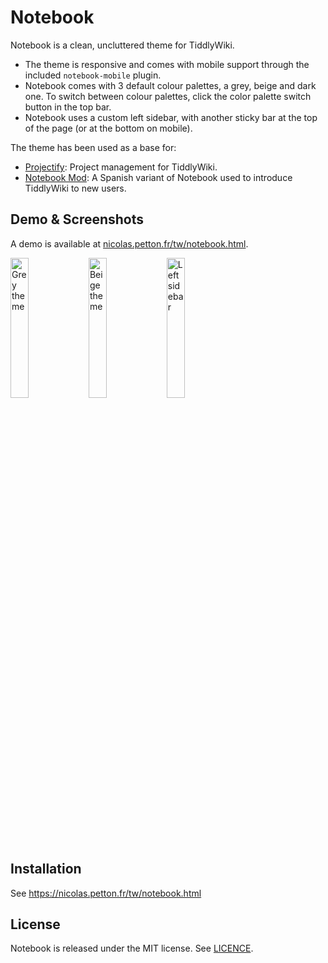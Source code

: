 # Notebook

Notebook is a clean, uncluttered theme for TiddlyWiki.

- The theme is responsive and comes with mobile support through the included
  `notebook-mobile` plugin.
- Notebook comes with 3 default colour palettes, a grey, beige and dark one. To switch
  between colour palettes, click the color palette switch button in the top bar.
- Notebook uses a custom left sidebar, with another sticky bar at the top of the
  page (or at the bottom on mobile).

The theme has been used as a base for:

- [Projectify](https://projectify.wiki/): Project management for TiddlyWiki.
- [Notebook Mod](https://mutabit.com/repos.fossil/tiddlywiki/uv/seeds/notebook/notebook-mod.html#):
  A Spanish variant of Notebook used to introduce TiddlyWiki to new users.

## Demo & Screenshots

A demo is available at
[nicolas.petton.fr/tw/notebook.html](https://nicolas.petton.fr/tw/notebook.html).


<a href="./screenshots/grey.png"><img src="./screenshots/grey.png" width="24%" alt="Grey theme"/></a>
<a href="./screenshots/beige.png"><img src="./screenshots/beige.png" width="24%" alt="Beige theme"/></a>
<a href="./screenshots/sidebar.png"><img src="./screenshots/sidebar.png" width="24%" alt="Left sidebar"/></a>

## Installation

See https://nicolas.petton.fr/tw/notebook.html

## License

Notebook is released under the MIT license. See [LICENCE](./LICENSE).
